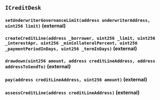 ## `ICreditDesk`






### `setUnderwriterGovernanceLimit(address underwriterAddress, uint256 limit)` (external)





### `createCreditLine(address _borrower, uint256 _limit, uint256 _interestApr, uint256 _minCollateralPercent, uint256 _paymentPeriodInDays, uint256 _termInDays)` (external)





### `drawdown(uint256 amount, address creditLineAddress, address addressToSendTo)` (external)





### `pay(address creditLineAddress, uint256 amount)` (external)





### `assessCreditLine(address creditLineAddress)` (external)







